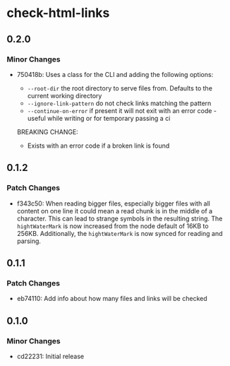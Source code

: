 # check-html-links

## 0.2.0

### Minor Changes

- 750418b: Uses a class for the CLI and adding the following options:

  - `--root-dir` the root directory to serve files from. Defaults to the current working directory
  - `--ignore-link-pattern` do not check links matching the pattern
  - `--continue-on-error` if present it will not exit with an error code - useful while writing or for temporary passing a ci

  BREAKING CHANGE:

  - Exists with an error code if a broken link is found

## 0.1.2

### Patch Changes

- f343c50: When reading bigger files, especially bigger files with all content on one line it could mean a read chunk is in the middle of a character. This can lead to strange symbols in the resulting string. The `hightWaterMark` is now increased from the node default of 16KB to 256KB. Additionally, the `hightWaterMark` is now synced for reading and parsing.

## 0.1.1

### Patch Changes

- eb74110: Add info about how many files and links will be checked

## 0.1.0

### Minor Changes

- cd22231: Initial release
